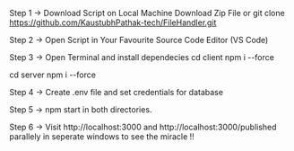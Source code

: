 Step 1 -> Download Script on Local Machine
  Download Zip File or git clone https://github.com/KaustubhPathak-tech/FileHandler.git

Step 2 -> Open Script in Your Favourite Source Code Editor (VS Code)

Step 3 -> Open Terminal and install dependecies
  cd client
  npm i --force

  cd server
  npm i --force

Step 4 -> Create .env file and set credentials for database

Step 5 -> npm start in both directories.

Step 6 -> Visit http://localhost:3000 and http://localhost:3000/published parallely in seperate windows to see the miracle !!
